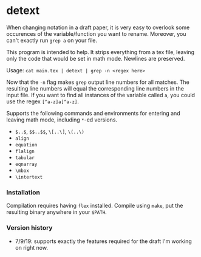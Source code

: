 # detext

When changing notation in a draft paper, it is very easy to overlook some occurences of the variable/function
you want to rename. Moreover, you can't exactly run `grep a` on your file.

This program is intended to help. It strips everything from a tex file, leaving only the code
that would be set in math mode. Newlines are preserved.

Usage: `cat main.tex | detext | grep -n <regex here>`

Now that the `-n` flag makes `grep` output line numbers for all matches. The resulting line numbers will equal the
corresponding line numbers in the input file. If you want to find all instances of the variable called `a`, you could use the regex `[^a-z]a[^a-z]`.


Supports the following commands and environments for entering and leaving math mode, including `*`-ed versions.
* `$..$`, `$$..$$`, `\[..\]`, `\(..\)`
* `align`
* `equation`
* `flalign`
* `tabular`
* `eqnarray`
* `\mbox`
* `\intertext`

### Installation
Compilation requires having `flex` installed. Compile using `make`, put the resulting binary anywhere in your `$PATH`.


### Version history
* 7/9/19: supports exactly the features required for the draft I'm working on right now.
